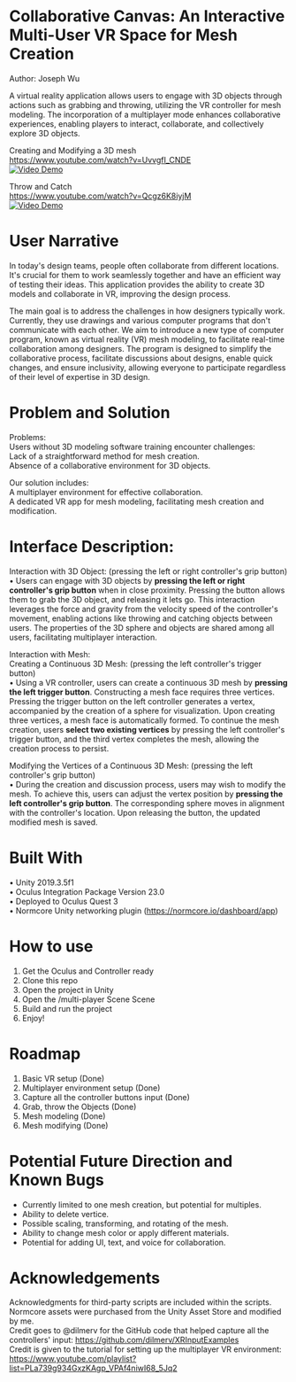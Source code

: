 # Collaborative Canvas: An Interactive Multi-User VR Space for Mesh Creation 
Author: Joseph Wu

A virtual reality application allows users to engage with 3D objects through actions such as grabbing and throwing, utilizing the VR controller for mesh modeling. The incorporation of a multiplayer mode enhances collaborative experiences, enabling players to interact, collaborate, and collectively explore 3D objects.

Creating and Modifying a 3D mesh  
https://www.youtube.com/watch?v=UvvgfI_CNDE  
[![Video Demo](https://img.youtube.com/vi/UvvgfI_CNDE/0.jpg)](https://www.youtube.com/watch?v=UvvgfI_CNDE)  

Throw and Catch  
https://www.youtube.com/watch?v=Qcgz6K8iyjM  
[![Video Demo](https://img.youtube.com/vi/Qcgz6K8iyjM/0.jpg)](https://www.youtube.com/watch?v=Qcgz6K8iyjM)  



# User Narrative
In today's design teams, people often collaborate from different locations. It's crucial for them to work seamlessly together and have an efficient way of testing their ideas. This application provides the ability to create 3D models and collaborate in VR, improving the design process.

The main goal is to address the challenges in how designers typically work. Currently, they use drawings and various computer programs that don't communicate with each other. We aim to introduce a new type of computer program, known as virtual reality (VR) mesh modeling, to facilitate real-time collaboration among designers. The program is designed to simplify the collaborative process, facilitate discussions about designs, enable quick changes, and ensure inclusivity, allowing everyone to participate regardless of their level of expertise in 3D design.

# Problem and Solution
Problems:  
Users without 3D modeling software training encounter challenges:  
Lack of a straightforward method for mesh creation.  
Absence of a collaborative environment for 3D objects.  

Our solution includes:  
A multiplayer environment for effective collaboration.  
A dedicated VR app for mesh modeling, facilitating mesh creation and modification.  


# Interface Description:  
Interaction with 3D Object:  (pressing the left or right controller's grip button)  
  •	Users can engage with 3D objects by **pressing the left or right controller's grip button** when in close proximity. Pressing the button allows them to grab the 3D object, and releasing it lets go. This interaction leverages the force and gravity from the velocity speed of the controller's movement, enabling actions like throwing and catching objects between users. The properties of the 3D sphere and objects are shared among all users, facilitating multiplayer interaction.  

  
Interaction with Mesh:  
  Creating a Continuous 3D Mesh:  (pressing the left controller's trigger button)  
  •	Using a VR controller, users can create a continuous 3D mesh by **pressing the left trigger button**. Constructing a mesh face requires three vertices. Pressing the trigger button on the left controller generates a vertex, accompanied by the creation of a sphere for visualization. Upon creating three vertices, a mesh face is automatically formed. To continue the mesh creation, users **select two existing vertices** by pressing the left controller's trigger button, and the third vertex completes the mesh, allowing the creation process to persist.  

  Modifying the Vertices of a Continuous 3D Mesh:  (pressing the left controller's grip button)  
  •	During the creation and discussion process, users may wish to modify the mesh. To achieve this, users can adjust the vertex position by **pressing the left controller's grip button**. The corresponding sphere moves in alignment with the controller's location. Upon releasing the button, the updated modified mesh is saved.  
  


# Built With
  •	Unity 2019.3.5f1  
  •	Oculus Integration Package Version 23.0  
  •	Deployed to Oculus Quest 3  
  •	Normcore Unity networking plugin (https://normcore.io/dashboard/app)  


# How to use
   1.	Get the Oculus and Controller ready
   2.	Clone this repo
   3.	Open the project in Unity
   4.	Open the /multi-player Scene Scene
   5.	Build and run the project
   6.	Enjoy!


# Roadmap
 1.	Basic VR setup (Done)
 2.	Multiplayer environment setup (Done)
 3.	Capture all the controller buttons input (Done)
 4.	Grab, throw the Objects (Done)
 5.	Mesh modeling (Done)
 6.	Mesh modifying (Done)


# Potential Future Direction and Known Bugs
  - Currently limited to one mesh creation, but potential for multiples.
  - Ability to delete vertice.  
  - Possible scaling, transforming, and rotating of the mesh.  
  - Ability to change mesh color or apply different materials.  
  - Potential for adding UI, text, and voice for collaboration.  


# Acknowledgements
  Acknowledgments for third-party scripts are included within the scripts.  
  Normcore assets were purchased from the Unity Asset Store and modified by me.  
  Credit goes to @dilmerv for the GitHub code that helped capture all the controllers' input: https://github.com/dilmerv/XRInputExamples  
  Credit is given to the tutorial for setting up the multiplayer VR environment: https://www.youtube.com/playlist?list=PLa739g934GxzKAgp_VPAf4niwI68_5Jq2  
  

 

